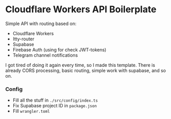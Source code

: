# Cloudflare Workers API Boilerplate

Simple API with routing based on:

- Cloudflare Workers
- Itty-router
- Supabase
- Firebase Auth (using for check JWT-tokens)
- Telegram channel notifications

I got tired of doing it again every time, so I made this template. There is already CORS processing, basic routing, simple work with supabase, and so on.

### Config

- Fill all the stuff in `./src/config/index.ts`
- Fix Supabase project ID in `package.json`
- Fill `wrangler.toml`

